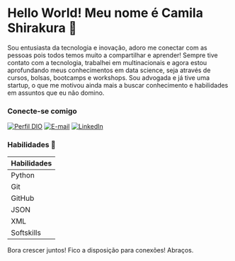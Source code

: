 

# Hello World!  Meu nome é Camila Shirakura 👋
Sou entusiasta da tecnologia e inovação, adoro me conectar com as pessoas pois todos temos muito a compartilhar e aprender!
Sempre tive contato com a tecnologia, trabalhei em multinacionais e agora estou aprofundando meus conhecimentos em data science, seja através de cursos, bolsas, bootcamps e workshops.
Sou advogada e já tive uma startup, o que me motivou ainda mais a buscar conhecimento e habilidades em assuntos que eu não domino.




### Conecte-se comigo
[![Perfil DIO](https://img.shields.io/badge/-Meu%20Perfil%20na%20DIO-30A3DC?style=for-the-badge)](https://web.dio.me/users/camila_shirakura/)
[![E-mail](https://img.shields.io/badge/-Email-000?style=for-the-badge&logo=microsoft-outlook&logoColor=FFDAB9)](mailto:camila@shirakuraadvocacia.com.br)
[![LinkedIn](https://img.shields.io/badge/-LinkedIn-000?style=for-the-badge&logo=linkedin&logoColor=FFDAB9)](https://www.linkedin.com/in/camilashirakura/)


### Habilidades 🚀

|Habilidades|
|--------------|
|Python|
|Git|
|GitHub|
|JSON|
|XML|
|Softskills|

Bora crescer juntos! Fico a disposição para conexões! Abraços.
